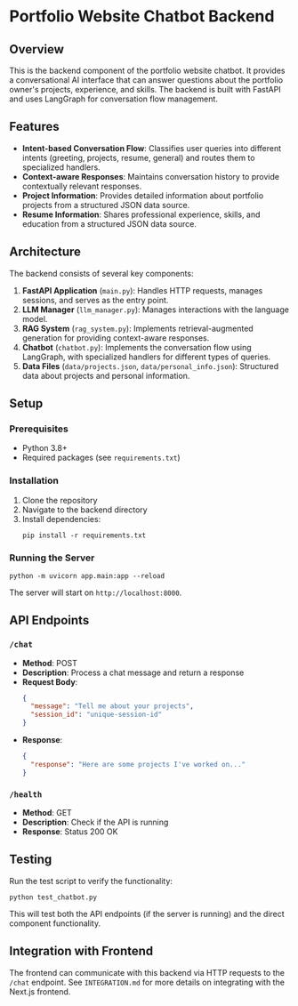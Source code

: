 # Portfolio Website Chatbot Backend

## Overview

This is the backend component of the portfolio website chatbot. It provides a conversational AI interface that can answer questions about the portfolio owner's projects, experience, and skills. The backend is built with FastAPI and uses LangGraph for conversation flow management.

## Features

- **Intent-based Conversation Flow**: Classifies user queries into different intents (greeting, projects, resume, general) and routes them to specialized handlers.
- **Context-aware Responses**: Maintains conversation history to provide contextually relevant responses.
- **Project Information**: Provides detailed information about portfolio projects from a structured JSON data source.
- **Resume Information**: Shares professional experience, skills, and education from a structured JSON data source.

## Architecture

The backend consists of several key components:

1. **FastAPI Application** (`main.py`): Handles HTTP requests, manages sessions, and serves as the entry point.
2. **LLM Manager** (`llm_manager.py`): Manages interactions with the language model.
3. **RAG System** (`rag_system.py`): Implements retrieval-augmented generation for providing context-aware responses.
4. **Chatbot** (`chatbot.py`): Implements the conversation flow using LangGraph, with specialized handlers for different types of queries.
5. **Data Files** (`data/projects.json`, `data/personal_info.json`): Structured data about projects and personal information.

## Setup

### Prerequisites

- Python 3.8+
- Required packages (see `requirements.txt`)

### Installation

1. Clone the repository
2. Navigate to the backend directory
3. Install dependencies:
   ```
   pip install -r requirements.txt
   ```

### Running the Server

```
python -m uvicorn app.main:app --reload
```

The server will start on `http://localhost:8000`.

## API Endpoints

### `/chat`

- **Method**: POST
- **Description**: Process a chat message and return a response
- **Request Body**:
  ```json
  {
    "message": "Tell me about your projects",
    "session_id": "unique-session-id"
  }
  ```
- **Response**:
  ```json
  {
    "response": "Here are some projects I've worked on..."
  }
  ```

### `/health`

- **Method**: GET
- **Description**: Check if the API is running
- **Response**: Status 200 OK

## Testing

Run the test script to verify the functionality:

```
python test_chatbot.py
```

This will test both the API endpoints (if the server is running) and the direct component functionality.

## Integration with Frontend

The frontend can communicate with this backend via HTTP requests to the `/chat` endpoint. See `INTEGRATION.md` for more details on integrating with the Next.js frontend.